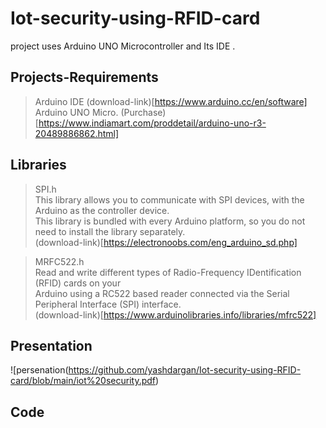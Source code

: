 # Iot-security-using-RFID-card
project uses Arduino UNO Microcontroller and Its IDE .

## Projects-Requirements

> Arduino IDE (download-link)[https://www.arduino.cc/en/software]<br>
> Arduino UNO Micro. (Purchase)[https://www.indiamart.com/proddetail/arduino-uno-r3-20489886862.html]<br>

## Libraries

> SPI.h<br>
   This library allows you to communicate with SPI devices, with the Arduino as the controller device. <br>
   This library is bundled with every Arduino platform, so you do not need to install the library separately.<br>
   (download-link)[https://electronoobs.com/eng_arduino_sd.php]<br>
   
> MRFC522.h<br>
   Read and write different types of Radio-Frequency IDentification (RFID) cards on your <br>
   Arduino using a RC522 based reader connected via the Serial Peripheral Interface (SPI) interface.<br>
   (download-link)[https://www.arduinolibraries.info/libraries/mfrc522]<br>
   
## Presentation<br>
  ![persenation(https://github.com/yashdargan/Iot-security-using-RFID-card/blob/main/iot%20security.pdf)

## Code
